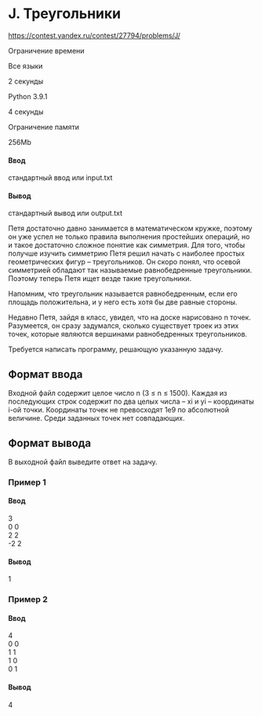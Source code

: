 # J. Треугольники
https://contest.yandex.ru/contest/27794/problems/J/

Ограничение времени

Все языки

2 секунды

Python 3.9.1

4 секунды

Ограничение памяти

256Mb

#### Ввод

стандартный ввод или input.txt

#### Вывод

стандартный вывод или output.txt

Петя достаточно давно занимается в математическом кружке, поэтому он уже успел не только правила выполнения простейших операций, но и такое достаточно сложное понятие как симметрия. Для того, чтобы получше изучить симметрию Петя решил начать с наиболее простых геометрических фигур – треугольников. Он скоро понял, что осевой симметрией обладают так называемые равнобедренные треугольники. Поэтому теперь Петя ищет везде такие треугольники.

Напомним, что треугольник называется равнобедренным, если его площадь положительна, и у него есть хотя бы две равные стороны.

Недавно Петя, зайдя в класс, увидел, что на доске нарисовано n точек. Разумеется, он сразу задумался, сколько существует троек из этих точек, которые являются вершинами равнобедренных треугольников.

Требуется написать программу, решающую указанную задачу.

## Формат ввода

Входной файл содержит целое число n (3 ≤ n ≤ 1500). Каждая из последующих строк содержит по два целых числа – xi и yi – координаты i-ой точки. Координаты точек не превосходят 1e9 по абсолютной величине. Среди заданных точек нет совпадающих.

## Формат вывода

В выходной файл выведите ответ на задачу.

### Пример 1

#### Ввод
3\
0 0\
2 2\
-2 2
#### Вывод
1

### Пример 2

#### Ввод
4\
0 0\
1 1\
1 0\
0 1
#### Вывод
4